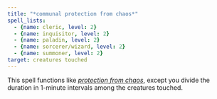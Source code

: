 ```yaml
---
title: "*communal protection from chaos*"
spell_lists:
  - {name: cleric, level: 2}
  - {name: inquisitor, level: 2}
  - {name: paladin, level: 2}
  - {name: sorcerer/wizard, level: 2}
  - {name: summoner, level: 2}
target: creatures touched
---
```


This spell functions like [*protection from chaos*](/spells/protection-from-chaos/), except you divide the duration in 1-minute intervals among the creatures touched.

